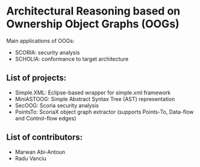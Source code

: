 Architectural Reasoning based on Ownership Object Graphs (OOGs)
===============================================================

Main applications of OOGs:

* SCORIA: security analysis
* SCHOLIA: conformance to target architecture

List of projects:
-----------------

* Simple.XML: Eclipse-based wrapper for simple.xml framework
* MiniASTOOG: Simple Abstract Syntax Tree (AST) representation
* SecOOG: Scoria security analysis
* PointsTo: ScoriaX object graph extractor (supports Points-To, Data-flow and Control-flow edges)



List of contributors:
---------------------

* Marwan Abi-Antoun
* Radu Vanciu


